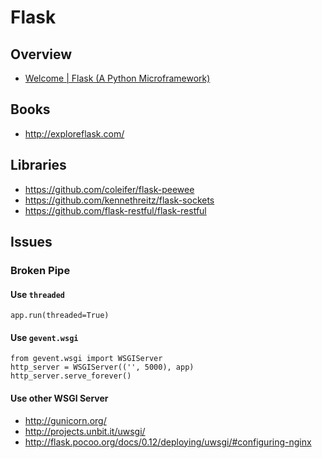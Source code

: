 # Flask

## Overview

- [Welcome | Flask (A Python Microframework)](http://flask.pocoo.org/)

## Books

- http://exploreflask.com/

## Libraries

- https://github.com/coleifer/flask-peewee
- https://github.com/kennethreitz/flask-sockets
- https://github.com/flask-restful/flask-restful

## Issues

### Broken Pipe

#### Use `threaded`

    app.run(threaded=True)

#### Use `gevent.wsgi`

    from gevent.wsgi import WSGIServer
    http_server = WSGIServer(('', 5000), app)
    http_server.serve_forever()

#### Use other WSGI Server

- http://gunicorn.org/
- http://projects.unbit.it/uwsgi/
- http://flask.pocoo.org/docs/0.12/deploying/uwsgi/#configuring-nginx
